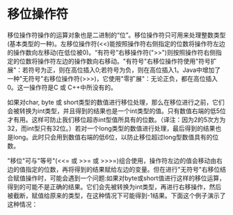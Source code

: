 # 移位操作符

移位操作符操作的运算对象也是二进制的“位”。移位操作符只可用来处理整数类型\(基本类型的一种\)。左移位操作符\(&lt;&lt;\)能按照操作符右侧指定的位数将操作符左边的操作数向左移动\(在低位被0\)。“有符号”右移操作符\("&gt;&gt;"\)则按照操作符右侧指定的位数将操作符左边的操作数向右移动。"有符号"右移位操作符使用"符号扩展"：若符号为正，则在高位插入0;若符号为负，则在高位插入1。Java中增加了一种"无符号"右移位操作符\(&gt;&gt;&gt;\)，它使用"零扩展"：无论正负，都在高位插入0。这一操作符是C 或 C++中所没有的。

如果对char, byte 或 short类型的数值进行移位处理，那么在移位进行之前，它们会被转换为int类型，并且得到的结果也是一个int类型的值。只有数值右端的低5位才有用。这样可防止我们移位超赤int型值所具有的位数。（译注：因为2的5次方为32，而int型只有32位。）若对一个long类型的数值进行处理，最后得到的结果也是long。此时只会用到数值右端的低6位，以防止移位超过long型数值具有的位数。

"移位"可与"等号"\(&lt;&lt;= 或 &gt;&gt;= 或 &gt;&gt;&gt;=\)组合使用，操作符左边的值会移动由右边的值指定的位数，再将得到的结果赋给左边的变量。但在进行"无符号"右移位结合赋值操作时，可能会遇到一个问题:如果对byte或short值进行这样的移位运算，得到的可能不是正确的结果。它们会先被转换为int类型，再进行右移操作，然后被截断，赋值给原来的类型，在这种情况下可能得到-1结果。下面这个例子演示了这种情况：



